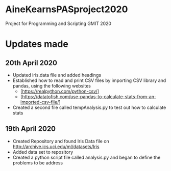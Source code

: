 # AineKearnsPASproject2020
Project for Programming and Scripting GMIT 2020
# Updates made

## 20th April 2020
* Updated iris.data file and added headings 
* Established how to read and print CSV files by importing CSV library and pandas, using the following websites
  * [https://realpython.com/python-csv/]
  * [https://datatofish.com/use-pandas-to-calculate-stats-from-an-imported-csv-file/]
* Created a second file called tempAnalysis.py to test out how to calculate stats 
## 19th April 2020
* Created Repository and found Iris Data file on http://archive.ics.uci.edu/ml/datasets/Iris
* Added data set to repository
* Created a python script file called analysis.py and began to define the problems to be address